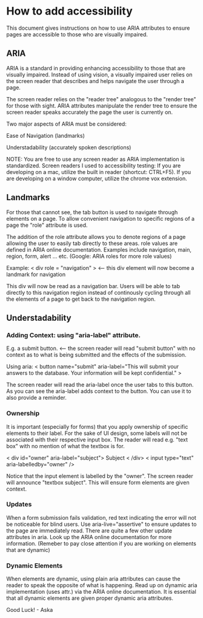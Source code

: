 # How to add accessibility
This document gives instructions on how to use ARIA attributes to ensure pages are accessible to those who are visually impaired.

## ARIA

ARIA is a standard in providing enhancing accessibility to those that are visually impaired. Instead of using vision, a visually impaired user relies on the screen reader that describes and helps navigate the user through a page.

The screen reader relies on the "reader tree" analogous to the "render tree" for those with sight. ARIA attributes manipulate the render tree to ensure the screen reader speaks accurately the page the user is currently on.

Two major aspects of ARIA must be considered:

Ease of Navigation (landmarks)

Understadability (accurately spoken descriptions)

NOTE: You are free to use any screen reader as ARIA implementation is standardized.
Screen readers I used to accessibility testing:
If you are developing on a mac, utilize the built in reader (shortcut: CTRL+F5).
If you are developing on a window computer, utilize the chrome vox extension.

## Landmarks

For those that cannot see, the tab button is used to navigate through elements on a page. To allow convenient navigation to specific regions of a page the "role" attribute is used.

The addition of the role attribute allows you to denote regions of a page allowing the user to easily tab directly to these areas. role values are defined in ARIA online documentation. Examples include navigation, main, region, form, alert ... etc. (Google: ARIA roles for more role values)

Example: 
< div role = "navigation" > <-- this div element will now become a landmark for navigation

This div will now be read as a navigation bar. Users will be able to tab directly to this navigation region instead of continously cycling through all the elements of a page to get back to the navigation region.

## Understadability

### Adding Context: using "aria-label" attribute.
E.g. a submit button. <-- the screen reader will read "submit button" with no context as to what is being submitted and the effects of the submission.

Using aria: < button name="submit" aria-label="This will submit your answers to the database. Your information will be kept confidential." >

The screen reader will read the aria-label once the user tabs to this button. As you can see the aria-label adds context to the button. You can use it to also provide a reminder.

### Ownership

It is important (especially for forms) that you apply ownership of specific elements to their label. For the sake of UI design, some labels will not be associated with their respective input box. The reader will read e.g. "text box" with no mention of what the textbox is for. 

< div id="owner" aria-label="subject"> Subject < /div>
< input type="text" aria-labelledby="owner" />

Notice that the input element is labelled by the "owner". The screen reader will announce "textbox subject". This will ensure form elements are given context.

### Updates

When a form submission fails validation, red text indicating the error will not be noticeable for blind users. Use aria-live="assertive" to ensure updates to the page are immediately read. There are quite a few other update attributes in aria. Look up the ARIA online documentation for more information. (Remeber to pay close attention if you are working on elements that are dynamic)


### Dynamic Elements

When elements are dynamic, using plain aria attributes can cause the reader to speak the opposite of what is happening. Read up on dynamic aria implementation (uses attr.) via the ARIA online documentation. It is essential that all dynamic elements are given proper dynamic aria attributes.

Good Luck! - Aska 
